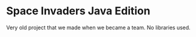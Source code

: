 # Space Invaders Java Edition 
Very old project that we made when we became a team. No libraries used. 

